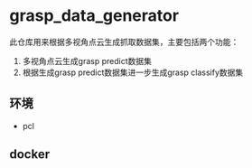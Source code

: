 # grasp_data_generator
此仓库用来根据多视角点云生成抓取数据集，主要包括两个功能：
1. 多视角点云生成grasp predict数据集
2. 根据生成grasp predict数据集进一步生成grasp classify数据集

## 环境
- pcl


## docker